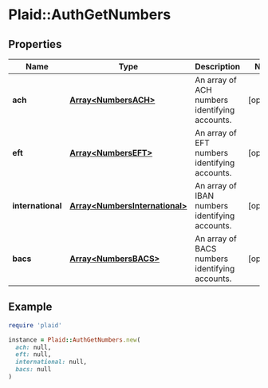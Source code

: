 # Plaid::AuthGetNumbers

## Properties

| Name | Type | Description | Notes |
| ---- | ---- | ----------- | ----- |
| **ach** | [**Array&lt;NumbersACH&gt;**](NumbersACH.md) | An array of ACH numbers identifying accounts. | [optional] |
| **eft** | [**Array&lt;NumbersEFT&gt;**](NumbersEFT.md) | An array of EFT numbers identifying accounts. | [optional] |
| **international** | [**Array&lt;NumbersInternational&gt;**](NumbersInternational.md) | An array of IBAN numbers identifying accounts. | [optional] |
| **bacs** | [**Array&lt;NumbersBACS&gt;**](NumbersBACS.md) | An array of BACS numbers identifying accounts. | [optional] |

## Example

```ruby
require 'plaid'

instance = Plaid::AuthGetNumbers.new(
  ach: null,
  eft: null,
  international: null,
  bacs: null
)
```

